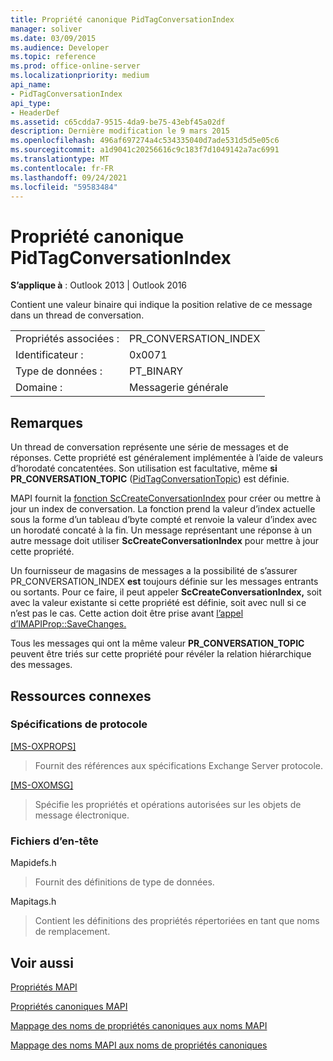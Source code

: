 ```yaml
---
title: Propriété canonique PidTagConversationIndex
manager: soliver
ms.date: 03/09/2015
ms.audience: Developer
ms.topic: reference
ms.prod: office-online-server
ms.localizationpriority: medium
api_name:
- PidTagConversationIndex
api_type:
- HeaderDef
ms.assetid: c65cdda7-9515-4da9-be75-43ebf45a02df
description: Dernière modification le 9 mars 2015
ms.openlocfilehash: 496af697274a4c534335040d7ade531d5d5e05c6
ms.sourcegitcommit: a1d9041c20256616c9c183f7d1049142a7ac6991
ms.translationtype: MT
ms.contentlocale: fr-FR
ms.lasthandoff: 09/24/2021
ms.locfileid: "59583484"
---
```

# <a name="pidtagconversationindex-canonical-property"></a>Propriété canonique PidTagConversationIndex

  
  
**S’applique à** : Outlook 2013 | Outlook 2016 
  
Contient une valeur binaire qui indique la position relative de ce message dans un thread de conversation. 
  
|||
|:-----|:-----|
|Propriétés associées :  <br/> |PR_CONVERSATION_INDEX  <br/> |
|Identificateur :  <br/> |0x0071  <br/> |
|Type de données :  <br/> |PT_BINARY  <br/> |
|Domaine :  <br/> |Messagerie générale  <br/> |
   
## <a name="remarks"></a>Remarques

Un thread de conversation représente une série de messages et de réponses. Cette propriété est généralement implémentée à l’aide de valeurs d’horodaté concatentées. Son utilisation est facultative, même **si PR_CONVERSATION_TOPIC** ([PidTagConversationTopic](pidtagconversationtopic-canonical-property.md)) est définie. 
  
MAPI fournit la [fonction ScCreateConversationIndex](sccreateconversationindex.md) pour créer ou mettre à jour un index de conversation. La fonction prend la valeur d’index actuelle sous la forme d’un tableau d’byte compté et renvoie la valeur d’index avec un horodaté concaté à la fin. Un message représentant une réponse à un autre message doit utiliser **ScCreateConversationIndex** pour mettre à jour cette propriété. 
  
Un fournisseur de magasins de messages a la possibilité de s’assurer PR_CONVERSATION_INDEX **est** toujours définie sur les messages entrants ou sortants. Pour ce faire, il peut appeler **ScCreateConversationIndex,** soit avec la valeur existante si cette propriété est définie, soit avec null si ce n’est pas le cas. Cette action doit être prise avant [l’appel d’IMAPIProp::SaveChanges.](imapiprop-savechanges.md) 
  
Tous les messages qui ont la même valeur **PR_CONVERSATION_TOPIC** peuvent être triés sur cette propriété pour révéler la relation hiérarchique des messages. 
  
## <a name="related-resources"></a>Ressources connexes

### <a name="protocol-specifications"></a>Spécifications de protocole

[[MS-OXPROPS]](https://msdn.microsoft.com/library/f6ab1613-aefe-447d-a49c-18217230b148%28Office.15%29.aspx)
  
> Fournit des références aux spécifications Exchange Server protocole.
    
[[MS-OXOMSG]](https://msdn.microsoft.com/library/daa9120f-f325-4afb-a738-28f91049ab3c%28Office.15%29.aspx)
  
> Spécifie les propriétés et opérations autorisées sur les objets de message électronique.
    
### <a name="header-files"></a>Fichiers d’en-tête

Mapidefs.h
  
> Fournit des définitions de type de données.
    
Mapitags.h
  
> Contient les définitions des propriétés répertoriées en tant que noms de remplacement.
    
## <a name="see-also"></a>Voir aussi



[Propriétés MAPI](mapi-properties.md)
  
[Propriétés canoniques MAPI](mapi-canonical-properties.md)
  
[Mappage des noms de propriétés canoniques aux noms MAPI](mapping-canonical-property-names-to-mapi-names.md)
  
[Mappage des noms MAPI aux noms de propriétés canoniques](mapping-mapi-names-to-canonical-property-names.md)

